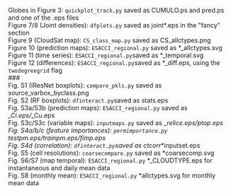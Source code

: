 Globes in Figure 3: `quickplot_track.py` saved as CUMULO.ps and pred.ps and one of the .eps files  
Figure 7/8 (Joint densities): `dfplots.py` saved as joint*.eps in the "fancy" section  
Figure 9 (CloudSat map): `CS_class_map.py` saved as CS_allctypes.png  
Figure 10 (prediction maps): `ESACCI_regional.py` saved as *_allctypes.svg  
Figure 11 (time series): `ESACCI_regional.py`saved as *_temporal.svg  
Figure 12 (differences): `ESACCI_regional.py`saved as *_diff.eps, using the `twodegreegrid` flag  
\###  
Fig. S1 (IResNet boxplots): `compare_pkls.py` saved as source_varbox_byclass.png  
Fig. S2 (RF boxplots): `dfinteract.py`saved as stats.eps  
Fig. S3a/S3b (prediction maps): `ESACCI_regional.py` saved as *_Ci.eps/*_Cu.eps    
Fig. S3c/S3c (variable maps): `inputmaps.py` saved as *_relice.eps/*_ptop.eps  
Fig. S4a/b/c (feature importances): `permimportance.py` testpm.eps/trainpm.eps/fimp.eps  
Fig. S4d (correlation): `dfinteract.py`saved as ctcorr_*inputset.eps  
Fig. S5 (cell resolutions): `coarsecompare.py` saved as *coarsecomp.svg  
Fig. S6/S7 (map temporal): `ESACCI_regional.py` *_CLOUDTYPE.eps for instantaneous and daily mean data  
Fig. S8 (monthly mean): `ESACCI_regional.py` *allctypes.svg for monthly mean data  

